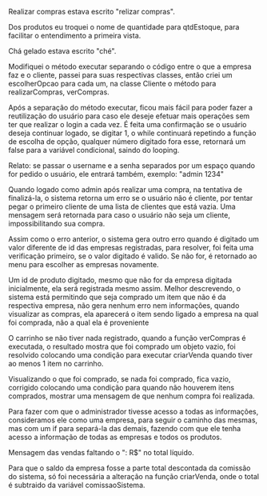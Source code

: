 Realizar compras estava escrito "relizar compras".

Dos produtos eu troquei o nome de quantidade para qtdEstoque, para facilitar o entendimento a primeira vista.

Chá gelado estava escrito "ché".

Modifiquei o método executar separando o código entre o que a empresa faz e o cliente, passei para suas respectivas classes, então criei um escolherOpcao para cada um, na classe Cliente o método para realizarCompras, verCompras.

Após a separação do método executar, ficou mais fácil para poder fazer a reutilização do usuário para caso ele deseje efetuar mais operações sem ter que realizar o login a cada vez. É feita uma confirmação se o usuário deseja continuar logado, se digitar 1, o while continuará repetindo a função de escolha de opção, qualquer número digitado fora esse, retornará um false para a variável condicional, saindo do looping.

Relato: se passar o username e a senha separados por um espaço quando for pedido o usuário, ele entrará também, exemplo: "admin 1234"

Quando logado como admin após realizar uma compra, na tentativa de finalizá-la, o sistema retorna um erro se o usuário não é cliente, por tentar pegar o primeiro cliente de uma lista de clientes que está vazia. Uma mensagem será retornada para caso o usuário não seja um cliente, impossibilitando sua compra.

Assim como o erro anterior, o sistema gera outro erro quando é digitado um valor diferente de id das empresas registradas, para resolver, foi feita uma verificação primeiro, se o valor digitado é valido. Se não for, é retornado ao menu para escolher as empresas novamente.

Um id de produto digitado, mesmo que não for da empresa digitada inicialmente, ela será registrada mesmo assim. Melhor descrevendo, o sistema está permitindo que seja comprado um item que não é da respectiva empresa, não gera nenhum erro nem informações, quando visualizar as compras, ela aparecerá o item sendo ligado a empresa na qual foi comprada, não a qual ela é proveniente

O carrinho se não tiver nada registrado, quando a função verCompras é executada, o resultado mostra que foi comprado um objeto vazio, foi resolvido colocando uma condição para executar criarVenda quando tiver ao menos 1 item no carrinho.

Visualizando o que foi comprado, se nada foi comprado, fica vazio, corrigido colocando uma condição para quando não houverem itens comprados, mostrar uma mensagem de que nenhum compra foi realizada.

Para fazer com que o administrador tivesse acesso a todas as informações, consideramos ele como uma empresa, para seguir o caminho das mesmas, mas com um if para separá-la das demais, fazendo com que ele tenha acesso a informação de todas as empresas e todos os produtos.

Mensagem das vendas faltando o ": R$" no total líquido.

Para que o saldo da empresa fosse a parte total descontada da comissão do sistema, só foi necessária a alteração na função criarVenda, onde o total é subtraido da variável comissaoSistema.